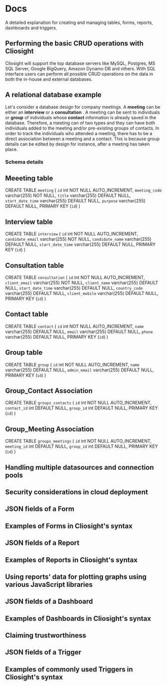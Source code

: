 # Docs
A detailed explanation for creating and managing tables, forms, reports, dashboards and triggers. 

## Performing the basic CRUD operations with Cliosight ##
Cliosight will support the top database servers like MySQL, Postgres, MS SQL Server, Google BigQuery, Amazon Dynamo DB and others.
With SQL interface users can perform all possible CRUD operations on the data in both the in-house and external databases.
   
  
## A relational database example ##
Let's consider a database design for company meetings. A **meeting** can be either an **interview** or a **consultation** . A meeting can be sent to individuals or **group** of individuals whose **contact** information is already saved in the database. Therefore, a meeting can of two types and they can have both individuals added to the meeting and/or pre-existing groups of contacts. In order to track the individuals who attended a meeting, there has to be a direct association between a meeting and a contact. This is because group details can be edited by design for instance, after a meeting has taken place.
    
### Schema details ###
Meeeting table
---------------
CREATE TABLE `meeting` ( `id` int NOT NULL AUTO_INCREMENT, `meeting_code` varchar(255) NOT NULL, `title` varchar(255) DEFAULT NULL, `start_date_time` varchar(255) DEFAULT NULL, `purpose` varchar(255) DEFAULT NULL, PRIMARY KEY (`id`) ) 
    
Interview table
-----------------
CREATE TABLE `interview` ( `id` int NOT NULL AUTO_INCREMENT, `candidate_email` varchar(255) NOT NULL, `candidate_name` varchar(255) DEFAULT NULL, `start_date_time` varchar(255) DEFAULT NULL, PRIMARY KEY (`id`) )     
       
Consultation table
-------------------
CREATE TABLE `consultation` ( `id` int NOT NULL AUTO_INCREMENT, `client_email` varchar(255) NOT NULL, `client_name` varchar(255) DEFAULT NULL, `start_date_time` varchar(255) DEFAULT NULL, `country_code` varchar(255) DEFAULT NULL, `client_mobile` varchar(255) DEFAULT NULL, PRIMARY KEY (`id`) )     
      
Contact table
---------------
CREATE TABLE `contact` ( `id` int NOT NULL AUTO_INCREMENT, `name` varchar(255) DEFAULT NULL, `email` varchar(255) DEFAULT NULL, `phone` varchar(255) DEFAULT NULL,  PRIMARY KEY (`id`) )     

Group table
---------------
CREATE TABLE `group` ( `id` int NOT NULL AUTO_INCREMENT, `name` varchar(255) DEFAULT NULL, `admin_email` varchar(255) DEFAULT NULL, PRIMARY KEY (`id`) )
      
Group_Contact Association
--------------------------
CREATE TABLE `groups_contacts` ( `id` int NOT NULL AUTO_INCREMENT, `contact_id` int DEFAULT NULL, `group_id` int DEFAULT NULL, PRIMARY KEY (`id`) )    
    
Group_Meeting Association
--------------------------
CREATE TABLE `groups_meetings` ( `id` int NOT NULL AUTO_INCREMENT, `meeting_id` int DEFAULT NULL, `group_id` int DEFAULT NULL, PRIMARY KEY (`id`) )   
     
     


## Handling multiple datasources and connection pools ##


## Security considerations in cloud deployment ##

     
     


## JSON fields of a Form ##

## Examples of Forms in Cliosight's syntax ##
   
   
  

## JSON fields of a Report ##

## Examples of Reports in Cliosight's syntax ##

## Using reports' data for plotting graphs using various JavaScript libraries ##



## JSON fields of a Dashboard ##

## Examples of Dashboards in Cliosight's syntax ##
  
## Claiming trustworthiness 


## JSON fields of a Trigger ##

## Examples of commonly used Triggers in Cliosight's syntax ##







